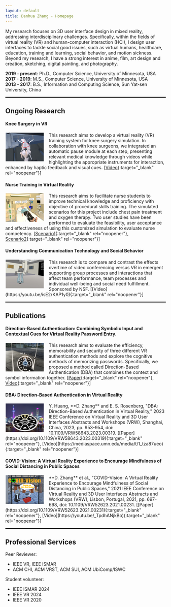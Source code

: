 ```yaml
---
layout: default
title: Danhua Zhang - Homepage
---
```

<!-- Text can be **bold**, _italic_, or ~~strikethrough~~. -->

<!-- [Link to another page](./another-page.html). -->

<!-- My research interest is about the 3D user interface design of mixed reality and my current research focuses on problems in interdisciplinary fields. Specifically, within the virtual reality (VR) and human-computer interaction (HCI) areas, some user interfaces are designed to solve some social good problems, such as virtual human, healthcare, education, training and learning, social behavior and motion sickness.<br/>Outside the research scope, I'm also interested in anime, film, the design and creation of art, sketching, digital painting and photographing. -->

My research focuses on 3D user interface design in mixed reality, addressing interdisciplinary challenges. Specifically, within the fields of virtual reality (VR) and human-computer interaction (HCI), I design user interfaces to tackle social good issues, such as virtual humans, healthcare, education, training and learning, social behavior, and motion sickness.
Beyond my research, I have a strong interest in anime, film, art design and creation, sketching, digital painting, and photography.

<!-- [sketching, digital painting](./sketching-and-digital-painting.html) and photographing. -->

**2019 - present**: Ph.D., Computer Science, University of Minnesota, USA<br/>
**2017 - 2019**: M.S., Computer Science, University of Minnesota, USA<br/>
**2013 - 2017**: B.S., Information and Computing Science, Sun Yat-sen University, China<br/>

<hr style="border:0.3px solid #303030; width:100%">

## Ongoing Research
#### Knee Surgery in VR
<img style="width: 120px; height: 90px; float: left; margin-right: 15px; padding: 1px" src="/assets/img/knee-survery-demo.png">

This research aims to develop a virtual reality (VR) training system for knee surgery simulation. In collaboration with knee surgeons, we integrated an automatic pause module at each step, presenting relevant medical knowledge through videos while highlighting the appropriate instruments for interaction, enhanced by haptic feedback and visual cues.
[[Video](https://drive.google.com/file/d/1Z4bCsyj6WE0vFN9kVdd5FA40dCifYgKd/view?usp=drive_link){:target="_blank" rel="noopener"}]


#### Nurse Training in Virtual Reality
<img style="width: 120px; height: 90px; float: left; margin-right: 15px; padding: 1px" src="/assets/img/nurse-training.png">

This research aims to facilitate nurse students to improve technical knowledge and proficiency with objective of procedural skills training. The simulated scenarios for this project include chest pain treatment and oxygen therapy. Two user studies have been performed to evaluate the feasibility, user acceptance and effectiveness of using this customized simulation to evaluate nurse competency.
[[Scenario1](https://youtu.be/5sjm_6K02Og){:target="_blank" rel="noopener"}, [Scenario2](https://mediaspace.umn.edu/media/t/1_afla2x6y){:target="_blank" rel="noopener"}]

#### Understanding Communication Technology and Social Behavior
<img style="width: 120px; height: 90px; float: left; margin-right: 15px; padding: 1px" src="/assets/img/uctsb.png">
This research is to compare and contrast the effects overtime of video conferencing versus VR in emergent supporting group processes and interactions that affect team performance, team processes and individual well-being and social need fulfillment. Sponsored by NSF.
[[Video](https://youtu.be/isE2rKAP1y0){:target="_blank" rel="noopener"}]

<hr style="border:0.3px solid #303030; width:100%">

## Publications 
#### Direction-Based Authentication: Combining Symbolic Input and Contextual Cues for Virtual Reality Password Entry.
<img style="width: 120px; height: 90px; float: left; margin-right: 15px; padding: 1px" src="/assets/img/dba-ismar.png">

This research aims to evaluate the efficiency, memorability and security of three different VR authentication methods and explore the cognitive methods of memorizing passwords. Specifically, we proposed a method called Direction-Based Authentication (DBA) that combines the context and symbol information together. 
[[Paper](https://ieeexplore.ieee.org/document/10765470){:target="_blank" rel="noopener"}, [Video](https://drive.google.com/file/d/1Z4bCsyj6WE0vFN9kVdd5FA40dCifYgKd/view?usp=sharing){:target="_blank" rel="noopener"}]

#### DBA: Direction-Based Authentication in Virtual Reality
<img style="width: 120px; height: 90px; float: left; margin-right: 15px; padding: 1px" src="/assets/img/dba-teaser.png">
Y. Huang, **D. Zhang** and E. S. Rosenberg, "DBA: Direction-Based Authentication in Virtual Reality," 2023 IEEE Conference on Virtual Reality and 3D User Interfaces Abstracts and Workshops (VRW), Shanghai, China, 2023, pp. 953-954, doi: 10.1109/VRW58643.2023.00319.
<!-- [Teaser Video](https://youtu.be/4kmHfNXeJHM){:target="_blank" rel="noopener"}  -->
[[Paper](https://doi.org/10.1109/VRW58643.2023.00319){:target="_blank" rel="noopener"}, [Video](https://mediaspace.umn.edu/media/t/1_tza87ueo){:target="_blank" rel="noopener"}]

#### COVID-Vision: A Virtual Reality Experience to Encourage Mindfulness of Social Distancing in Public Spaces
<img style="width: 120px; height: 90px; float: left; margin-right: 15px; padding: 1px" src="/assets/img/covid-vision-teaser.png">
**D. Zhang** et al., "COVID-Vision: A Virtual Reality Experience to Encourage Mindfulness of Social Distancing in Public Spaces," 2021 IEEE Conference on Virtual Reality and 3D User Interfaces Abstracts and Workshops (VRW), Lisbon, Portugal, 2021, pp. 697-698, doi: 10.1109/VRW52623.2021.00231.
<!-- [Teaser Video](https://youtu.be/5BB05YIG7uY?t=530) -->
[[Paper](https://doi.org/10.1109/VRW52623.2021.00231){:target="_blank" rel="noopener"}, [Video](https://youtu.be/_TpdhANjkBo){:target="_blank" rel="noopener"}]


<hr style="border:0.3px solid #303030; width:100%">

## Professional Services
Peer Reviewer:
* IEEE VR, IEEE ISMAR<br>
* ACM CHI, ACM VRST, ACM SUI, ACM UbiComp/ISWC

Student volunteer:
* IEEE ISMAR 2024<br>
* IEEE VR 2024<br>
* IEEE VR 2020<br>

<!-- ## Header 2

> This is a blockquote following a header.
>
> When something is important enough, you do it even if the odds are not in your favor.

### Header 3

```js
// Javascript code with syntax highlighting.
var fun = function lang(l) {
  dateformat.i18n = require('./lang/' + l)
  return true;
}
```

```ruby
# Ruby code with syntax highlighting
GitHubPages::Dependencies.gems.each do |gem, version|
  s.add_dependency(gem, "= #{version}")
end
```

#### Header 4

*   This is an unordered list following a header.
*   This is an unordered list following a header.
*   This is an unordered list following a header.

##### Header 5

1.  This is an ordered list following a header.
2.  This is an ordered list following a header.
3.  This is an ordered list following a header.

###### Header 6

| head1        | head two          | three |
|:-------------|:------------------|:------|
| ok           | good swedish fish | nice  |
| out of stock | good and plenty   | nice  |
| ok           | good `oreos`      | hmm   |
| ok           | good `zoute` drop | yumm  |

### There's a horizontal rule below this.

* * *

### Here is an unordered list:

*   Item foo
*   Item bar
*   Item baz
*   Item zip

### And an ordered list:

1.  Item one
1.  Item two
1.  Item three
1.  Item four

### And a nested list:

- level 1 item
  - level 2 item
  - level 2 item
    - level 3 item
    - level 3 item
- level 1 item
  - level 2 item
  - level 2 item
  - level 2 item
- level 1 item
  - level 2 item
  - level 2 item
- level 1 item

### Small image

![Octocat](https://github.githubassets.com/images/icons/emoji/octocat.png)

### Large image

![Branching](https://guides.github.com/activities/hello-world/branching.png)


### Definition lists can be used with HTML syntax.

<dl>
<dt>Name</dt>
<dd>Godzilla</dd>
<dt>Born</dt>
<dd>1952</dd>
<dt>Birthplace</dt>
<dd>Japan</dd>
<dt>Color</dt>
<dd>Green</dd>
</dl>

```
Long, single-line code blocks should not wrap. They should horizontally scroll if they are too long. This line should be long enough to demonstrate this.
```

```
The final element.
``` -->
